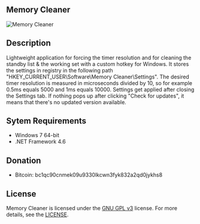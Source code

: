 ## Memory Cleaner
![Memory Cleaner](https://cdn.discordapp.com/attachments/759162962325143623/815700973057212486/unknown.png)

## Description
Lightweight application for forcing the timer resolution and for cleaning the standby list & the working set with a custom hotkey for Windows. It stores the settings in registry in the following path "HKEY_CURRENT_USER\Software\Memory Cleaner\Settings". The desired timer resolution is measured in microseconds divided by 10, so for example 0.5ms equals 5000 and 1ms equals 10000. Settings get applied after closing the Settings tab. If nothing pops up after clicking "Check for updates", it means that there's no updated version available.

## Sytem Requirements
- Windows 7 64-bit
- .NET Framework 4.6

## Donation
- Bitcoin: bc1qc90cnmek09u9330lkcwn3fyk832a2qd0jykhs8

## License
Memory Cleaner is licensed under the [GNU GPL v3](https://www.gnu.org/licenses/gpl-3.0.en.html) license. For more details, see the [LICENSE](https://github.com/danskee/MemoryCleaner/blob/main/LICENSE).
